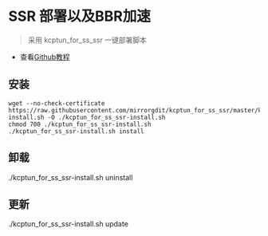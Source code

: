 # SSR 部署以及BBR加速
> 采用 kcptun_for_ss_ssr 一键部署脚本
* 查看[Github教程](https://github.com/mirrorgdit/kcptun_for_ss_ssr#Install_ss_kcp)

## 安装
```
wget --no-check-certificate https://raw.githubusercontent.com/mirrorgdit/kcptun_for_ss_ssr/master/kcptun_for_ss_ssr-install.sh -O ./kcptun_for_ss_ssr-install.sh
chmod 700 ./kcptun_for_ss_ssr-install.sh
./kcptun_for_ss_ssr-install.sh install
```
## 卸载
./kcptun_for_ss_ssr-install.sh uninstall

## 更新
./kcptun_for_ss_ssr-install.sh update